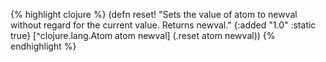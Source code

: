 {% highlight clojure %}
(defn reset!
  "Sets the value of atom to newval without regard for the
  current value. Returns newval."
  {:added "1.0"
   :static true}
  [^clojure.lang.Atom atom newval] (.reset atom newval))
{% endhighlight %}

